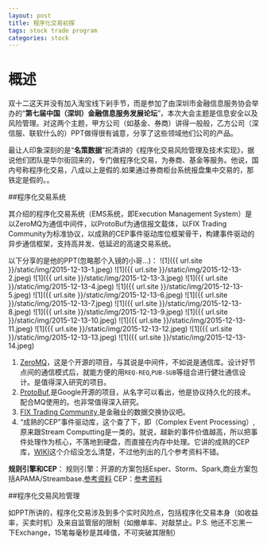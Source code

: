 ```yaml
---
layout: post
title: 程序化交易初探
tags: stock trade program 
categories: stock
---
```



# 概述

双十二这天并没有加入淘宝线下剁手节，而是参加了由深圳市金融信息服务协会举办的“**第七届中国（深圳）金融信息服务发展论坛**”，本次大会主题是信息安全以及风险管理。对这两个主题，甲方公司（如基金、券商）讲得一般般，乙方公司（深信服、联软什么的）PPT做得很有诚意，分享了这些领域他们公司的产品。

最让人印象深刻的是“**名策数据**”祝清讲的《程序化交易风险管理及技术实现》，据说他们团队是华尔街回来的，专门做程序化交易，为券商、基金等服务。他说，国内号称程序化交易，八成以上是假的.如果通过券商柜台系统报盘集中交易的，那铁定是假的。。

##程序化交易系统

其介绍的程序化交易系统（EMS系统，即Execution Management System）是以ZeroMQ为通信中间件，以ProtoBuf为通信报文载体，以FIX Trading Community为标准协议，以成熟的CEP事件驱动库位框架骨干，构建事件驱动的异步通信框架，支持高并发、低延迟的高速交易系统。

以下分享的是他的PPT(忽略那个入镜的小哥...)：
![1]({{ url.site }}/static/img/2015-12-13-1.jpeg)
![1]({{ url.site }}/static/img/2015-12-13-2.jpeg)
![1]({{ url.site }}/static/img/2015-12-13-3.jpeg)
![1]({{ url.site }}/static/img/2015-12-13-4.jpeg)
![1]({{ url.site }}/static/img/2015-12-13-5.jpeg)
![1]({{ url.site }}/static/img/2015-12-13-6.jpeg)
![1]({{ url.site }}/static/img/2015-12-13-7.jpeg)
![1]({{ url.site }}/static/img/2015-12-13-8.jpeg)
![1]({{ url.site }}/static/img/2015-12-13-9.jpeg)
![1]({{ url.site }}/static/img/2015-12-13-10.jpeg)
![1]({{ url.site }}/static/img/2015-12-13-11.jpeg)
![1]({{ url.site }}/static/img/2015-12-13-12.jpeg)
![1]({{ url.site }}/static/img/2015-12-13-13.jpeg)
![1]({{ url.site }}/static/img/2015-12-13-14.jpeg)


1. [ZeroMQ](https://github.com/zeromq/libzmq)，这是个开源的项目，与其说是中间件，不如说是通信库。设计好节点间的通信模式后，就能方便的用`REQ-REQ`,`PUB-SUB`等组合进行健壮通信设计。是值得深入研究的项目。
2. [ProtoBuf](https://github.com/google/protobuf),是Google开源的项目，从名字可以看出，他是协议持久化的技术。配合MQ使用的。也非常值得深入研究。
3. [FIX Trading Community](http://www.fixtradingcommunity.org/),是金融业的数据交换协议吧。
4. “成熟的CEP”事件驱动库，这个查了下，即（Complex Event Processing）,原来跟Stream Computting是一类的。就说，越新的事件价值越高，所以把事件处理作为核心，不落地到硬盘，而直接在内存中处理。它讲的成熟的CEP库，[WIKI](https://en.wikipedia.org/wiki/Complex_event_processing#In_financial_services)这个介绍没怎么清楚，不过他列出的几个参考资料不错。

**规则引擎和CEP**：
规则引擎：开源的方案包括Esper、Storm、Spark,商业方案包括APAMA/Streambase.[参考资料](http://wenku.baidu.com/view/02cb6cc1d5bbfd0a79567315.html?from=search)
CEP：[参考资料](http://www.yeeach.com/post/1052)

##程序化交易风险管理

如PPT所讲的，程序化交易涉及到多个实时风险点，包括程序化交易本身（如收益率，买卖时机）及来自监管层的限制（如撤单率、对敲禁止。P.S. 他还不忘黑一下Exchange，15笔每毫秒是其峰值，不可突破其限制）


